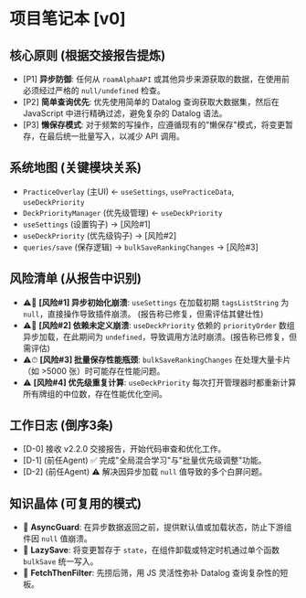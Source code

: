 # 项目笔记本 [v0]
## 核心原则 (根据交接报告提炼)
- [P1] **异步防御**: 任何从 `roamAlphaAPI` 或其他异步来源获取的数据，在使用前必须经过严格的 `null/undefined` 检查。
- [P2] **简单查询优先**: 优先使用简单的 Datalog 查询获取大数据集，然后在 JavaScript 中进行精确过滤，避免复杂的 Datalog 语法。
- [P3] **懒保存模式**: 对于频繁的写操作，应遵循现有的"懒保存"模式，将变更暂存，在最后统一批量写入，以减少 API 调用。

## 系统地图 (关键模块关系)
- `PracticeOverlay` (主UI) ← `useSettings`, `usePracticeData`, `useDeckPriority`
- `DeckPriorityManager` (优先级管理) ← `useDeckPriority`
- `useSettings` (设置钩子) → [风险#1]
- `useDeckPriority` (优先级钩子) → [风险#2]
- `queries/save` (保存逻辑) → `bulkSaveRankingChanges` → [风险#3]

## 风险清单 (从报告中识别)
- ⚠️📌 **[风险#1] 异步初始化崩溃**: `useSettings` 在加载初期 `tagsListString` 为 `null`，直接操作导致插件崩溃。 (报告称已修复，但需评估其健壮性)
- ⚠️📌 **[风险#2] 依赖未定义崩溃**: `useDeckPriority` 依赖的 `priorityOrder` 数组异步加载，在此期间为 `undefined`，导致调用方法时崩溃。(报告称已修复，但需评估)
- ⚠️⏱ **[风险#3] 批量保存性能瓶颈**: `bulkSaveRankingChanges` 在处理大量卡片（如 >5000 张）时可能存在性能问题。
- ⚠️ **[风险#4] 优先级重复计算**: `useDeckPriority` 每次打开管理器时都重新计算所有牌组的中位数，存在性能优化空间。

## 工作日志 (倒序3条)
- [D-0] 接收 v2.2.0 交接报告，开始代码审查和优化工作。
- [D-1] (前任Agent) ✅ 完成"全局混合学习"与"批量优先级调整"功能。
- [D-2] (前任Agent) ⚠️ 解决因异步加载 `null` 值导致的多个白屏问题。

## 知识晶体 (可复用的模式)
- 💎 **AsyncGuard**: 在异步数据返回之前，提供默认值或加载状态，防止下游组件因 `null` 值崩溃。
- 💎 **LazySave**: 将变更暂存于 `state`，在组件卸载或特定时机通过单个函数 `bulkSave` 统一写入。
- 💎 **FetchThenFilter**: 先捞后筛，用 JS 灵活性弥补 Datalog 查询复杂性的短板。 